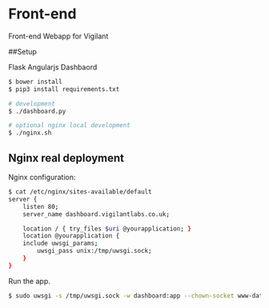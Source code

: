 # Front-end
Front-end Webapp for Vigilant

##Setup

Flask Angularjs Dashbaord

```bash
$ bower install
$ pip3 install requirements.txt

# development
$ ./dashboard.py

# optional nginx local development
$ ./nginx.sh
```

## Nginx real deployment

Nginx configuration:

```bash
$ cat /etc/nginx/sites-available/default
server {
    listen 80;
    server_name dashboard.vigilantlabs.co.uk;

    location / { try_files $uri @yourapplication; }
    location @yourapplication {
    include uwsgi_params;
        uwsgi_pass unix:/tmp/uwsgi.sock;
    }
}
```

Run the app.

```bash
$ sudo uwsgi -s /tmp/uwsgi.sock -w dashboard:app --chown-socket www-data:www-data --uid www-data --gid www-data
```
